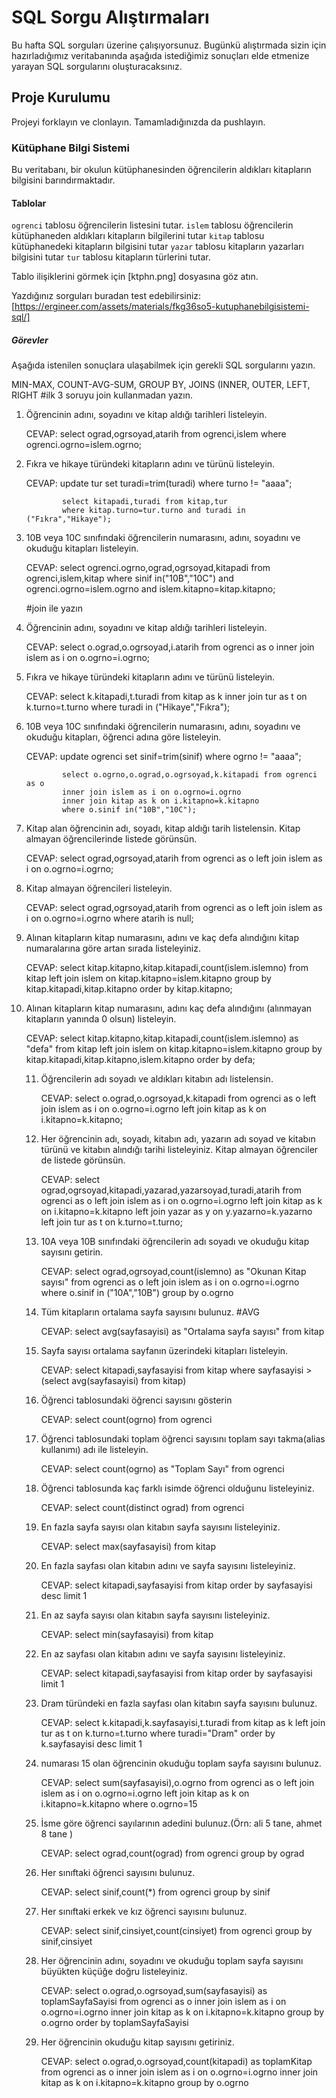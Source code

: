 # SQL Sorgu Alıştırmaları

Bu hafta SQL sorguları üzerine çalışıyorsunuz. Bugünkü alıştırmada sizin için hazırladığımız veritabanında aşağıda istediğimiz sonuçları elde etmenize yarayan SQL sorgularını oluşturacaksınız.

## Proje Kurulumu

Projeyi forklayın ve clonlayın. Tamamladığınızda da pushlayın.

### Kütüphane Bilgi Sistemi

Bu veritabanı, bir okulun kütüphanesinden öğrencilerin aldıkları kitapların bilgisini barındırmaktadır.

#### Tablolar

`ogrenci` tablosu öğrencilerin listesini tutar.
`islem` tablosu öğrencilerin kütüphaneden aldıkları kitapların bilgilerini tutar
`kitap` tablosu kütüphanedeki kitapların bilgisini tutar
`yazar` tablosu kitapların yazarları bilgisini tutar
`tur` tablosu kitapların türlerini tutar.

Tablo ilişiklerini görmek için [ktphn.png] dosyasına göz atın.

Yazdığınız sorguları buradan test edebilirsiniz: [https://ergineer.com/assets/materials/fkg36so5-kutuphanebilgisistemi-sql/]

##### Görevler

Aşağıda istenilen sonuçlara ulaşabilmek için gerekli SQL sorgularını yazın.

MIN-MAX, COUNT-AVG-SUM, GROUP BY, JOINS (INNER, OUTER, LEFT, RIGHT
#ilk 3 soruyu join kullanmadan yazın.

1.  Öğrencinin adını, soyadını ve kitap aldığı tarihleri listeleyin.

    CEVAP: select ograd,ogrsoyad,atarih from ogrenci,islem
    where ogrenci.ogrno=islem.ogrno;

2.  Fıkra ve hikaye türündeki kitapların adını ve türünü listeleyin.

    CEVAP: update tur set turadi=trim(turadi)
    where turno != "aaaa";

        		select kitapadi,turadi from kitap,tur
        		where kitap.turno=tur.turno and turadi in ("Fıkra","Hikaye");

3.  10B veya 10C sınıfındaki öğrencilerin numarasını, adını, soyadını ve okuduğu kitapları listeleyin.

    CEVAP: select ogrenci.ogrno,ograd,ogrsoyad,kitapadi from ogrenci,islem,kitap
    where sinif in("10B","10C") and
    ogrenci.ogrno=islem.ogrno and
    islem.kitapno=kitap.kitapno;

    #join ile yazın

4.  Öğrencinin adını, soyadını ve kitap aldığı tarihleri listeleyin.

    CEVAP: select o.ograd,o.ogrsoyad,i.atarih from ogrenci as o
    inner join islem as i on o.ogrno=i.ogrno;

5.  Fıkra ve hikaye türündeki kitapların adını ve türünü listeleyin.

    CEVAP: select k.kitapadi,t.turadi from kitap as k
    inner join tur as t on k.turno=t.turno
    where turadi in ("Hikaye","Fıkra");

6.  10B veya 10C sınıfındaki öğrencilerin numarasını, adını, soyadını ve okuduğu kitapları, öğrenci adına göre listeleyin.

    CEVAP: update ogrenci set sinif=trim(sinif)
    where ogrno != "aaaa";

        		select o.ogrno,o.ograd,o.ogrsoyad,k.kitapadi from ogrenci as o
        		inner join islem as i on o.ogrno=i.ogrno
        		inner join kitap as k on i.kitapno=k.kitapno
        		where o.sinif in("10B","10C");

7.  Kitap alan öğrencinin adı, soyadı, kitap aldığı tarih listelensin. Kitap almayan öğrencilerinde listede görünsün.

    CEVAP: select ograd,ogrsoyad,atarih from ogrenci as o
    left join islem as i on o.ogrno=i.ogrno;

8.  Kitap almayan öğrencileri listeleyin.

    CEVAP: select ograd,ogrsoyad,atarih from ogrenci as o
    left join islem as i on o.ogrno=i.ogrno
    where atarih is null;

9.  Alınan kitapların kitap numarasını, adını ve kaç defa alındığını kitap numaralarına göre artan sırada listeleyiniz.

    CEVAP: select kitap.kitapno,kitap.kitapadi,count(islem.islemno) from kitap
    left join islem on kitap.kitapno=islem.kitapno
    group by kitap.kitapadi,kitap.kitapno
    order by kitap.kitapno;

10. Alınan kitapların kitap numarasını, adını kaç defa alındığını (alınmayan kitapların yanında 0 olsun) listeleyin.

    CEVAP: select kitap.kitapno,kitap.kitapadi,count(islem.islemno) as "defa" from kitap
    left join islem on kitap.kitapno=islem.kitapno
    group by kitap.kitapadi,kitap.kitapno,islem.kitapno
    order by defa;

    11. Öğrencilerin adı soyadı ve aldıkları kitabın adı listelensin.

        CEVAP: select o.ograd,o.ogrsoyad,k.kitapadi from ogrenci as o
        left join islem as i on o.ogrno=i.ogrno
        left join kitap as k on i.kitapno=k.kitapno;

    12. Her öğrencinin adı, soyadı, kitabın adı, yazarın adı soyad ve kitabın türünü ve kitabın alındığı tarihi listeleyiniz. Kitap almayan öğrenciler de listede görünsün.

        CEVAP: select ograd,ogrsoyad,kitapadi,yazarad,yazarsoyad,turadi,atarih from ogrenci as o
        left join islem as i on o.ogrno=i.ogrno
        left join kitap as k on i.kitapno=k.kitapno
        left join yazar as y on y.yazarno=k.yazarno
        left join tur as t on k.turno=t.turno;

    13. 10A veya 10B sınıfındaki öğrencilerin adı soyadı ve okuduğu kitap sayısını getirin.

        CEVAP: select ograd,ogrsoyad,count(islemno) as "Okunan Kitap sayısı" from ogrenci as o
        left join islem as i on o.ogrno=i.ogrno
        where o.sinif in ("10A","10B")
        group by o.ogrno

    14. Tüm kitapların ortalama sayfa sayısını bulunuz.
        #AVG

        CEVAP: select avg(sayfasayisi) as "Ortalama sayfa sayısı" from kitap

    15. Sayfa sayısı ortalama sayfanın üzerindeki kitapları listeleyin.

        CEVAP: select kitapadi,sayfasayisi from kitap
        where sayfasayisi > (select avg(sayfasayisi) from kitap)

    16. Öğrenci tablosundaki öğrenci sayısını gösterin

        CEVAP: select count(ogrno) from ogrenci

    17. Öğrenci tablosundaki toplam öğrenci sayısını toplam sayı takma(alias kullanımı) adı ile listeleyin.

        CEVAP: select count(ogrno) as "Toplam Sayı" from ogrenci

    18. Öğrenci tablosunda kaç farklı isimde öğrenci olduğunu listeleyiniz.

        CEVAP: select count(distinct ograd) from ogrenci

    19. En fazla sayfa sayısı olan kitabın sayfa sayısını listeleyiniz.

        CEVAP: select max(sayfasayisi) from kitap

    20. En fazla sayfası olan kitabın adını ve sayfa sayısını listeleyiniz.

        CEVAP: select kitapadi,sayfasayisi from kitap
        order by sayfasayisi desc
        limit 1

    21. En az sayfa sayısı olan kitabın sayfa sayısını listeleyiniz.

        CEVAP: select min(sayfasayisi) from kitap

    22. En az sayfası olan kitabın adını ve sayfa sayısını listeleyiniz.

        CEVAP: select kitapadi,sayfasayisi from kitap
        order by sayfasayisi
        limit 1

    23. Dram türündeki en fazla sayfası olan kitabın sayfa sayısını bulunuz.

        CEVAP: select k.kitapadi,k.sayfasayisi,t.turadi from kitap as k
        left join tur as t on k.turno=t.turno
        where turadi="Dram"
        order by k.sayfasayisi desc
        limit 1

    24. numarası 15 olan öğrencinin okuduğu toplam sayfa sayısını bulunuz.

        CEVAP: select sum(sayfasayisi),o.ogrno from ogrenci as o
        left join islem as i on o.ogrno=i.ogrno
        left join kitap as k on i.kitapno=k.kitapno
        where o.ogrno=15

    25. İsme göre öğrenci sayılarının adedini bulunuz.(Örn: ali 5 tane, ahmet 8 tane )

        CEVAP: select ograd,count(ograd) from ogrenci
        group by ograd

    26. Her sınıftaki öğrenci sayısını bulunuz.

        CEVAP: select sinif,count(\*) from ogrenci
        group by sinif

    27. Her sınıftaki erkek ve kız öğrenci sayısını bulunuz.

        CEVAP: select sinif,cinsiyet,count(cinsiyet) from ogrenci
        group by sinif,cinsiyet

    28. Her öğrencinin adını, soyadını ve okuduğu toplam sayfa sayısını büyükten küçüğe doğru listeleyiniz.

        CEVAP: select o.ograd,o.ogrsoyad,sum(sayfasayisi) as toplamSayfaSayisi from ogrenci as o
        inner join islem as i on o.ogrno=i.ogrno
        inner join kitap as k on i.kitapno=k.kitapno
        group by o.ogrno
        order by toplamSayfaSayisi

    29. Her öğrencinin okuduğu kitap sayısını getiriniz.

        CEVAP: select o.ograd,o.ogrsoyad,count(kitapadi) as toplamKitap from ogrenci as o
        inner join islem as i on o.ogrno=i.ogrno
        inner join kitap as k on i.kitapno=k.kitapno
        group by o.ogrno
